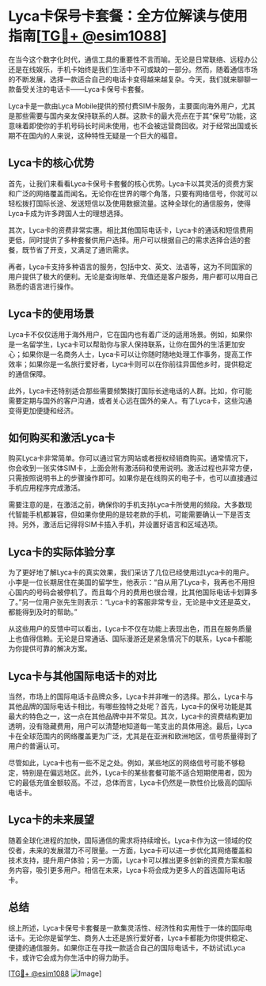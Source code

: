 # Lyca卡保号卡套餐：全方位解读与使用指南[[TG💪+ @esim1088](https://t.me/s/esim1088)]

在当今这个数字化时代，通信工具的重要性不言而喻。无论是日常联络、远程办公还是在线娱乐，手机卡始终是我们生活中不可或缺的一部分。然而，随着通信市场的不断发展，选择一款适合自己的电话卡变得越来越复杂。今天，我们就来聊聊一款备受关注的电话卡——Lyca卡保号卡套餐。

Lyca卡是一款由Lyca Mobile提供的预付费SIM卡服务，主要面向海外用户，尤其是那些需要与国内亲友保持联系的人群。这款卡的最大亮点在于其“保号”功能，这意味着即使你的手机号码长时间未使用，也不会被运营商回收。对于经常出国或长期不在国内的人来说，这种特性无疑是一个巨大的福音。

## Lyca卡的核心优势

首先，让我们来看看Lyca卡保号卡套餐的核心优势。Lyca卡以其灵活的资费方案和广泛的网络覆盖而闻名。无论你在世界的哪个角落，只要有网络信号，你就可以轻松拨打国际长途、发送短信以及使用数据流量。这种全球化的通信服务，使得Lyca卡成为许多跨国人士的理想选择。

其次，Lyca卡的资费非常实惠。相比其他国际电话卡，Lyca卡的通话和短信费用更低，同时提供了多种套餐供用户选择。用户可以根据自己的需求选择合适的套餐，既节省了开支，又满足了通讯需求。

再者，Lyca卡支持多种语言的服务，包括中文、英文、法语等，这为不同国家的用户提供了极大的便利。无论是查询账单、充值还是客户服务，用户都可以用自己熟悉的语言进行操作。

## Lyca卡的使用场景

Lyca卡不仅仅适用于海外用户，它在国内也有着广泛的适用场景。例如，如果你是一名留学生，Lyca卡可以帮助你与家人保持联系，让你在国外的生活更加安心；如果你是一名商务人士，Lyca卡可以让你随时随地处理工作事务，提高工作效率；如果你是一名旅行爱好者，Lyca卡则可以在你前往异国他乡时，提供稳定的通信保障。

此外，Lyca卡还特别适合那些需要频繁拨打国际长途电话的人群。比如，你可能需要定期与国外的客户沟通，或者关心远在国外的亲人。有了Lyca卡，这些沟通变得更加便捷和经济。

## 如何购买和激活Lyca卡

购买Lyca卡非常简单。你可以通过官方网站或者授权经销商购买。通常情况下，你会收到一张实体SIM卡，上面会附有激活码和使用说明。激活过程也非常方便，只需按照说明书上的步骤操作即可。如果你是在线购买的电子卡，也可以直接通过手机应用程序完成激活。

需要注意的是，在激活之前，确保你的手机支持Lyca卡所使用的频段。大多数现代智能手机都兼容，但如果你使用的是较老款的手机，可能需要确认一下是否支持。另外，激活后记得将SIM卡插入手机，并设置好语言和区域选项。

## Lyca卡的实际体验分享

为了更好地了解Lyca卡的真实效果，我们采访了几位已经使用过Lyca卡的用户。小李是一位长期居住在美国的留学生，他表示：“自从用了Lyca卡，我再也不用担心国内的号码会被停机了。而且每个月的费用也很合理，比其他国际电话卡划算多了。”另一位用户张先生则表示：“Lyca卡的客服非常专业，无论是中文还是英文，都能得到及时的帮助。”

从这些用户的反馈中可以看出，Lyca卡不仅在功能上表现出色，而且在服务质量上也值得信赖。无论是日常通话、国际漫游还是紧急情况下的联系，Lyca卡都能为你提供可靠的解决方案。

## Lyca卡与其他国际电话卡的对比

当然，市场上的国际电话卡品牌众多，Lyca卡并非唯一的选择。那么，Lyca卡与其他品牌的国际电话卡相比，有哪些独特之处呢？首先，Lyca卡的保号功能是其最大的特色之一，这一点在其他品牌中并不常见。其次，Lyca卡的资费结构更加透明，没有隐藏费用，用户可以清楚地知道每一笔支出的具体用途。最后，Lyca卡在全球范围内的网络覆盖更为广泛，尤其是在亚洲和欧洲地区，信号质量得到了用户的普遍认可。

尽管如此，Lyca卡也有一些不足之处。例如，某些地区的网络信号可能不够稳定，特别是在偏远地区。此外，Lyca卡的某些套餐可能不适合短期使用者，因为它的最低充值金额较高。不过，总体而言，Lyca卡仍然是一款性价比极高的国际电话卡。

## Lyca卡的未来展望

随着全球化进程的加快，国际通信的需求将持续增长。Lyca卡作为这一领域的佼佼者，未来的发展潜力不可限量。一方面，Lyca卡可以进一步优化其网络覆盖和技术支持，提升用户体验；另一方面，Lyca卡可以推出更多创新的资费方案和服务内容，吸引更多用户。相信在未来，Lyca卡将会成为更多人的首选国际电话卡。

## 总结

综上所述，Lyca卡保号卡套餐是一款集灵活性、经济性和实用性于一体的国际电话卡。无论你是留学生、商务人士还是旅行爱好者，Lyca卡都能为你提供稳定、便捷的通信服务。如果你正在寻找一款适合自己的国际电话卡，不妨试试Lyca卡，或许它会成为你生活中的得力助手。

[[TG💪+ @esim1088](https://t.me/s/esim1088) ![Image](https://i.postimg.cc/4NQfJmqS/Snipaste-2025-05-13-00-14-12.png)]